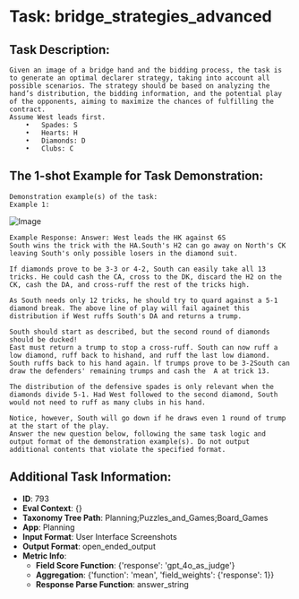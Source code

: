 # Task: bridge_strategies_advanced

## Task Description:

```
Given an image of a bridge hand and the bidding process, the task is to generate an optimal declarer strategy, taking into account all possible scenarios. The strategy should be based on analyzing the hand’s distribution, the bidding information, and the potential play of the opponents, aiming to maximize the chances of fulfilling the contract.
Assume West leads first.
	•	Spades: S
	•	Hearts: H
	•	Diamonds: D
	•	Clubs: C
```

## The 1-shot Example for Task Demonstration:

```
Demonstration example(s) of the task:
Example 1:
```

![Image](01.png)

```
Example Response: Answer: West leads the HK against 6S
South wins the trick with the HA.South's H2 can go away on North's CK leaving South's only possible losers in the diamond suit.

If diamonds prove to be 3-3 or 4-2, South can easily take all 13 tricks. He could cash the CA, cross to the DK, discard the H2 on the CK, cash the DA, and cross-ruff the rest of the tricks high.

As South needs only 12 tricks, he should try to quard against a 5-1 diamond break. The above line of play will fail againet this distribution if West ruffs South's DA and returns a trump.

South should start as described, but the second round of diamonds should be ducked!
East must return a trump to stop a cross-ruff. South can now ruff a low diamond, ruff back to hishand, and ruff the last low diamond. South ruffs back to his hand again. lf trumps prove to be 3-2South can draw the defenders' remaining trumps and cash the  A at trick 13.

The distribution of the defensive spades is only relevant when the diamonds divide 5-1. Had West followed to the second diamond, South would not need to ruff as many clubs in his hand.

Notice, however, South will go down if he draws even 1 round of trump at the start of the play.
Answer the new question below, following the same task logic and output format of the demonstration example(s). Do not output additional contents that violate the specified format.
```

## Additional Task Information:

- **ID**: 793
- **Eval Context**: {}
- **Taxonomy Tree Path**: Planning;Puzzles_and_Games;Board_Games
- **App**: Planning
- **Input Format**: User Interface Screenshots
- **Output Format**: open_ended_output
- **Metric Info**:
  - **Field Score Function**: {'response': 'gpt_4o_as_judge'}
  - **Aggregation**: {'function': 'mean', 'field_weights': {'response': 1}}
  - **Response Parse Function**: answer_string
